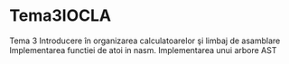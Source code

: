 # Tema3IOCLA
Tema 3 Introducere în organizarea calculatoarelor şi limbaj de asamblare
Implementarea functiei de atoi in nasm.
Implementarea unui arbore AST
